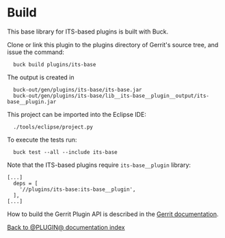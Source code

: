 Build
=====

This base library for ITS-based plugins is built with Buck.

Clone or link this plugin to the plugins directory of Gerrit's source
tree, and issue the command:

```
  buck build plugins/its-base
```

The output is created in

```
  buck-out/gen/plugins/its-base/its-base.jar
  buck-out/gen/plugins/its-base/lib__its-base__plugin__output/its-base__plugin.jar
```

This project can be imported into the Eclipse IDE:

```
  ./tools/eclipse/project.py
```

To execute the tests run:

```
  buck test --all --include its-base
```

Note that the ITS-based plugins require `its-base__plugin` library:

```
[...]
  deps = [
    '//plugins/its-base:its-base__plugin',
  ],
[...]
```

How to build the Gerrit Plugin API is described in the [Gerrit
documentation](../../../Documentation/dev-buck.html#_extension_and_plugin_api_jar_files).

[Back to @PLUGIN@ documentation index][index]

[index]: index.html